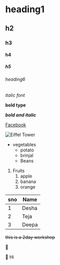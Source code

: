 # heading1
## h2
### h3
#### h4
##### h5
###### heading6
*italic font*

**bold type**

***bold and italic***

[Facebook](https://www.facebook.com/)

![Eiffel Tower](https://static.toiimg.com/thumb/msid-82826970,width-900,height-1200,resizemode-6.cms)

* vegetables
  * potato
  * brinjal
  * Beans
 
 1. Fruits
    1. apple
    2. banana
    3. orange

sno|Name|
---|-----
1|Desha
2|Teja
3|Deepa

~~this is a 2day workshop~~

:slightly_smiling_face:

:clown_face: Hi
